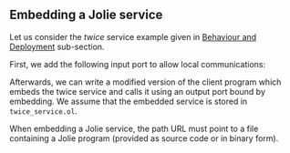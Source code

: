 ## Embedding a Jolie service

Let us consider the *twice* service example given in [Behaviour and Deployment](getting_started/behavior_and_deployment.html) sub-section.

First, we add the following input port to allow local communications:

<div class="code" src="embedding_jolie_1.ol"></div>

Afterwards, we can write a modified version of the client program which embeds the twice service and calls it using an output port bound by embedding. We assume that the embedded service is stored in `twice_service.ol`.

<div class="code" src="embedding_jolie_2.ol"></div>

When embedding a Jolie service, the path URL must point to a file containing a Jolie program (provided as source code or in binary form).